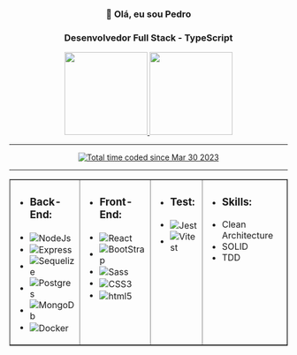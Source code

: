 <body>
  <div align="center">
    <h3>👋 Olá, eu sou Pedro</h3>
    <h3>Desenvolvedor Full Stack - TypeScript</h3>
    <a href="https://github.com/duribeiro">
      <img height="150em" src="https://github-readme-stats.vercel.app/api?username=joaopsj-dev&count_private=true&include_all_commits=true&show_icons=true&theme=dark&hide_border=false&show_owner=true"/>
      <img height="150em" src="https://github-readme-stats.vercel.app/api/top-langs/?username=joaopsj-dev&theme=dark&hide_border=false&&layout=compact"/>
    </a>
    <hr align="start" width="100%">
    <a href="https://wakatime.com/@3e6defef-7f59-4d36-bc8a-216f5b621fdf">
      <img src="https://wakatime.com/badge/user/3e6defef-7f59-4d36-bc8a-216f5b621fdf.svg" alt="Total time coded since Mar 30 2023" />
    </a>
    <hr align="start" width="100%">
  </div>
  <section>
    <table align="center" border="-10">
      <tr>
        <td  valign="top">
          <ul align="start">
            <li><h3>Back-End:</h3></li>
            <li><img align="center" alt="NodeJs" src="https://img.shields.io/badge/Node.js-43853D?style=for-the-badge&logo=node.js&logoColor=white"/></li>
            <li><img align="center" alt="Express" src="https://img.shields.io/badge/Express.js-404D59?style=for-the-badge"/></li>
            <li><img align="center" alt="Sequelize" src="https://img.shields.io/badge/Sequelize-52B0E7?style=for-the-badge&logo=Sequelize&logoColor=white"/></li>
            <li><img align="center" alt="Postgres" src="https://img.shields.io/badge/PostgreSQL-316192?style=for-the-badge&logo=postgresql&logoColor=white"/></li>
            <li><img align="center" alt="MongoDb" src="https://img.shields.io/badge/MongoDB-4EA94B?style=for-the-badge&logo=mongodb&logoColor=white"/></li>
            <li><img align="center" alt="Docker" src="https://img.shields.io/badge/docker-%230db7ed.svg?style=for-the-badge&logo=docker&logoColor=white"/></li>
          </ul>
        </td>
        <td valign="top">
          <ul align="start">
            <li><h3>Front-End:</h3></li>
            <li><img align="center" alt="React" src="https://img.shields.io/badge/React-20232A?style=for-the-badge&logo=react&logoColor=61DAFB"/></li>
            <li><img align="center" alt="BootStrap" src="https://img.shields.io/badge/Bootstrap-563D7C?style=for-the-badge&logo=bootstrap&logoColor=white"/></li>
            <li><img align="center" alt="Sass" src="https://img.shields.io/badge/Sass-CC6699?style=for-the-badge&logo=sass&logoColor=white"/></li>
            <li><img align="center" alt="CSS3" src="https://img.shields.io/badge/CSS3-1572B6?style=for-the-badge&logo=css3&logoColor=white"/></li>
            <li><img align="center" alt="html5" src="https://img.shields.io/badge/HTML5-E34F26?style=for-the-badge&logo=html5&logoColor=white"/></li>
          </ul>
        </td>
        <td valign="top">
          <ul align="start" gap="10px">
            <li><h3>Test:</h3></li>
            <li><img align="center" alt="Jest" src="https://img.shields.io/badge/Jest-323330?style=for-the-badge&logo=Jest&logoColor=white"/></li>
            <li><img align="center" alt="Vitest" src="https://img.shields.io/badge/vite-%23646CFF.svg?style=for-the-badge&logo=vite&logoColor=white"/></li>
          </ul>
        </td>
        <td valign="top">
          <ul align="start">
            <li><h3>Skills:</h3></li>
            <li>Clean Architecture</li>
            <li>SOLID</li>
            <li>TDD</li>
          </ul>
        </td>
      </tr>
    </table>
  </section>
</body>
